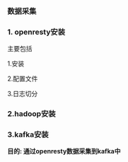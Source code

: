 ### 数据采集

### 1. openresty安装
主要包括

1.安装

2.配置文件

3.日志切分

### 2.hadoop安装

### 3.kafka安装

**目的: 通过openresty数据采集到kafka中**
